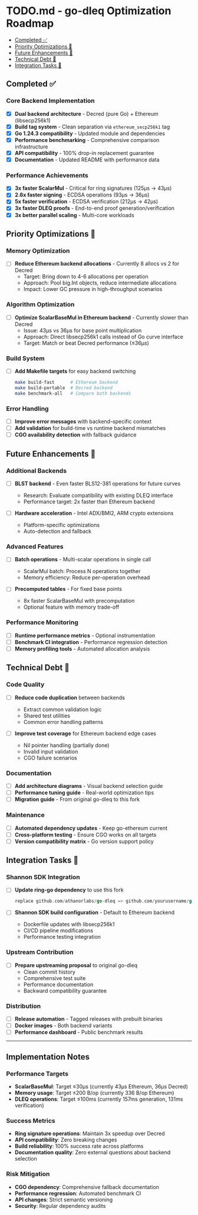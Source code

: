 # TODO.md - go-dleq Optimization Roadmap <!-- omit in toc -->

- [Completed ✅](#completed-)
- [Priority Optimizations 🚀](#priority-optimizations-)
- [Future Enhancements 🔮](#future-enhancements-)
- [Technical Debt 🧹](#technical-debt-)
- [Integration Tasks 🔗](#integration-tasks-)

## Completed ✅

### Core Backend Implementation
- [x] **Dual backend architecture** - Decred (pure Go) + Ethereum (libsecp256k1)
- [x] **Build tag system** - Clean separation via `ethereum_secp256k1` tag
- [x] **Go 1.24.3 compatibility** - Updated module and dependencies
- [x] **Performance benchmarking** - Comprehensive comparison infrastructure
- [x] **API compatibility** - 100% drop-in replacement guarantee
- [x] **Documentation** - Updated README with performance data

### Performance Achievements
- [x] **3x faster ScalarMul** - Critical for ring signatures (125μs → 43μs)
- [x] **2.6x faster signing** - ECDSA operations (93μs → 36μs)
- [x] **5x faster verification** - ECDSA verification (212μs → 42μs)
- [x] **3x faster DLEQ proofs** - End-to-end proof generation/verification
- [x] **3x better parallel scaling** - Multi-core workloads

## Priority Optimizations 🚀

### Memory Optimization
- [ ] **Reduce Ethereum backend allocations** - Currently 8 allocs vs 2 for Decred
  - Target: Bring down to 4-6 allocations per operation
  - Approach: Pool big.Int objects, reduce intermediate allocations
  - Impact: Lower GC pressure in high-throughput scenarios

### Algorithm Optimization
- [ ] **Optimize ScalarBaseMul in Ethereum backend** - Currently slower than Decred
  - Issue: 43μs vs 36μs for base point multiplication
  - Approach: Direct libsecp256k1 calls instead of Go curve interface
  - Target: Match or beat Decred performance (≤36μs)

### Build System
- [ ] **Add Makefile targets** for easy backend switching
  ```bash
  make build-fast      # Ethereum backend
  make build-portable  # Decred backend
  make benchmark-all   # Compare both backends
  ```

### Error Handling
- [ ] **Improve error messages** with backend-specific context
- [ ] **Add validation** for build-time vs runtime backend mismatches
- [ ] **CGO availability detection** with fallback guidance

## Future Enhancements 🔮

### Additional Backends
- [ ] **BLST backend** - Even faster BLS12-381 operations for future curves
  - Research: Evaluate compatibility with existing DLEQ interface
  - Performance target: 2x faster than Ethereum backend

- [ ] **Hardware acceleration** - Intel ADX/BMI2, ARM crypto extensions
  - Platform-specific optimizations
  - Auto-detection and fallback

### Advanced Features
- [ ] **Batch operations** - Multi-scalar operations in single call
  - ScalarMul batch: Process N operations together
  - Memory efficiency: Reduce per-operation overhead

- [ ] **Precomputed tables** - For fixed base points
  - 8x faster ScalarBaseMul with precomputation
  - Optional feature with memory trade-off

### Performance Monitoring
- [ ] **Runtime performance metrics** - Optional instrumentation
- [ ] **Benchmark CI integration** - Performance regression detection
- [ ] **Memory profiling tools** - Automated allocation analysis

## Technical Debt 🧹

### Code Quality
- [ ] **Reduce code duplication** between backends
  - Extract common validation logic
  - Shared test utilities
  - Common error handling patterns

- [ ] **Improve test coverage** for Ethereum backend edge cases
  - Nil pointer handling (partially done)
  - Invalid input validation
  - CGO failure scenarios

### Documentation
- [ ] **Add architecture diagrams** - Visual backend selection guide
- [ ] **Performance tuning guide** - Real-world optimization tips
- [ ] **Migration guide** - From original go-dleq to this fork

### Maintenance
- [ ] **Automated dependency updates** - Keep go-ethereum current
- [ ] **Cross-platform testing** - Ensure CGO works on all targets
- [ ] **Version compatibility matrix** - Go version support policy

## Integration Tasks 🔗

### Shannon SDK Integration
- [ ] **Update ring-go dependency** to use this fork
  ```go
  replace github.com/athanorlabs/go-dleq => github.com/yourusername/go-dleq v0.2.0
  ```

- [ ] **Shannon SDK build configuration** - Default to Ethereum backend
  - Dockerfile updates with libsecp256k1
  - CI/CD pipeline modifications
  - Performance testing integration

### Upstream Contribution
- [ ] **Prepare upstreaming proposal** to original go-dleq
  - Clean commit history
  - Comprehensive test suite
  - Performance documentation
  - Backward compatibility guarantee

### Distribution
- [ ] **Release automation** - Tagged releases with prebuilt binaries
- [ ] **Docker images** - Both backend variants
- [ ] **Performance dashboard** - Public benchmark results

---

## Implementation Notes

### Performance Targets
- **ScalarBaseMul**: Target ≤30μs (currently 43μs Ethereum, 36μs Decred)
- **Memory usage**: Target ≤200 B/op (currently 336 B/op Ethereum)
- **DLEQ operations**: Target ≤100ms (currently 157ms generation, 131ms verification)

### Success Metrics
- **Ring signature operations**: Maintain 3x speedup over Decred
- **API compatibility**: Zero breaking changes
- **Build reliability**: 100% success rate across platforms
- **Documentation quality**: Zero external questions about backend selection

### Risk Mitigation
- **CGO dependency**: Comprehensive fallback documentation
- **Performance regression**: Automated benchmark CI
- **API changes**: Strict semantic versioning
- **Security**: Regular dependency audits